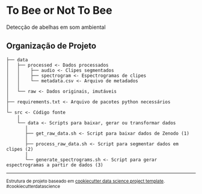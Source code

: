To Bee or Not To Bee
==============================

Detecção de abelhas em som ambiental

Organização de Projeto
------------

    ├── data
    │   ├── processed <- Dados processados
    │   │    ├── audio <- Clipes segmentados
    │   │    ├── spectrogram <- Espectrogramas de clipes
    │   │    └── metadata.csv <- Arquivo de metadados
    │   │
    │   └── raw <- Dados originais, imutáveis
    │
    ├── requirements.txt <- Arquivo de pacotes python necessários
    │
    └─ src <- Código fonte
        │
        └── data <- Scripts para baixar, gerar ou transformar dados
           │
           ├── get_raw_data.sh <- Script para baixar dados de Zenodo (1)
           │
           ├── process_raw_data.sh <- Script para segmentar dados em clipes (2)
           │
           └── generate_spectrograms.sh <- Script para gerar espectrogramas a partir de dados (3)


--------

<p><small>Estrutura de projeto baseado em <a target="_blank" href="https://drivendata.github.io/cookiecutter-data-science/">cookiecutter data science project template</a>. #cookiecutterdatascience</small></p>

